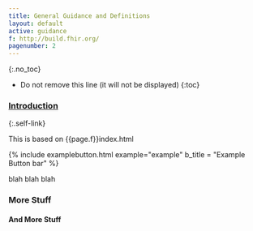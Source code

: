 ```yaml
---
title: General Guidance and Definitions
layout: default
active: guidance
f: http://build.fhir.org/
pagenumber: 2
---
```


{:.no_toc}

<!-- TOC  the css styling for this is \pages\assets\css\project.css under 'markdown-toc'-->

* Do not remove this line (it will not be displayed)
{:toc}

### [Introduction](#)
{:.self-link}

This is based on {{page.f}}index.html


{% include examplebutton.html example="example" b_title = "Example Button bar" %}



blah blah blah

### More Stuff

#### And More Stuff
